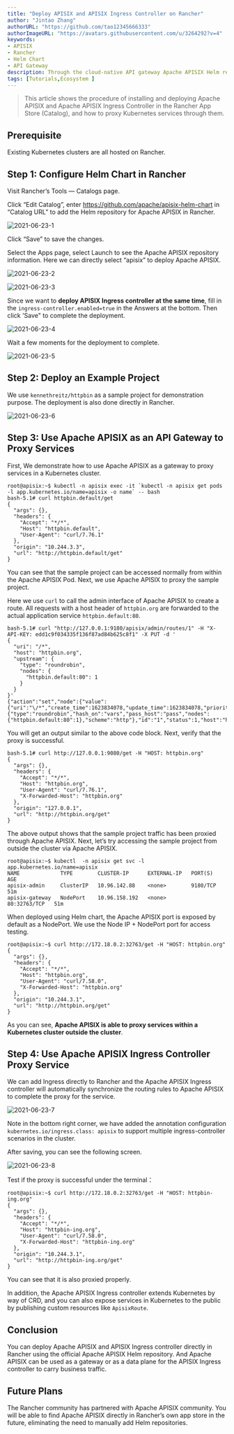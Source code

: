 ```yaml
---
title: "Deploy APISIX and APISIX Ingress Controller on Rancher"
author: "Jintao Zhang"
authorURL: "https://github.com/tao12345666333"
authorImageURL: "https://avatars.githubusercontent.com/u/3264292?v=4"
keywords:
- APISIX
- Rancher
- Helm Chart
- API Gateway
description: Through the cloud-native API gateway Apache APISIX Helm repository, you can directly deploy Apache APISIX and APISIX Ingress controller in Rancher.
tags: [Tutorials,Ecosystem ]
---
```

> This article shows the procedure of installing and deploying Apache APISIX and Apache APISIX Ingress Controller in the Rancher App Store (Catalog), and how to proxy Kubernetes services through them.

<!--truncate-->

## Prerequisite

Existing Kubernetes clusters are all hosted on Rancher.

## Step 1: Configure Helm Chart in Rancher

Visit Rancher’s Tools — Catalogs page.

Click “Edit Catalog”, enter https://github.com/apache/apisix-helm-chart in “Catalog URL” to add the Helm repository for Apache APISIX in Rancher.

![2021-06-23-1](https://static.apiseven.com/202108/1639464984786-20a73a62-1e9d-463b-aac3-26ac18ab5228.png)

Click “Save” to save the changes.

Select the Apps page, select Launch to see the Apache APISIX repository information. Here we can directly select “apisix” to deploy Apache APISIX.

![2021-06-23-2](https://static.apiseven.com/202108/1639465059361-aa11ab87-11f7-45b6-964f-d285d41e8a39.png)

![2021-06-23-3](https://static.apiseven.com/202108/1639465129809-bf86383f-bab5-459d-bb02-e7d45e3b4c51.png)

Since we want to **deploy APISIX Ingress controller at the same time**, fill in the `ingress-controller.enabled=true` in the Answers at the bottom. Then click 'Save" to complete the deployment.

![2021-06-23-4](https://static.apiseven.com/202108/1639465197713-4ba6e7a2-8824-42e6-bf27-1d49f4e60ce5.png)

Wait a few moments for the deployment to complete.

![2021-06-23-5](https://static.apiseven.com/202108/1639465259396-fc1104e9-289d-41b6-ae23-d6e05da066b1.png)

## Step 2: Deploy an Example Project

We use `kennethreitz/httpbin` as a sample project for demonstration purpose. The deployment is also done directly in Rancher.

![2021-06-23-6](https://static.apiseven.com/202108/1639465331864-d8160567-d30c-427a-b0e5-425df6657879.png)

## Step 3: Use Apache APISIX as an API Gateway to Proxy Services

First, We demonstrate how to use Apache APISIX as a gateway to proxy services in a Kubernetes cluster.

```shell
root@apisix:~$ kubectl -n apisix exec -it `kubectl -n apisix get pods -l app.kubernetes.io/name=apisix -o name` -- bash
bash-5.1# curl httpbin.default/get
{
  "args": {},
  "headers": {
    "Accept": "*/*",
    "Host": "httpbin.default",
    "User-Agent": "curl/7.76.1"
  },
  "origin": "10.244.3.3",
  "url": "http://httpbin.default/get"
}
```

You can see that the sample project can be accessed normally from within the Apache APISIX Pod. Next, we use Apache APISIX to proxy the sample project.

Here we use `curl` to call the admin interface of Apache APISIX to create a route. All requests with a host header of `httpbin.org` are forwarded to the actual application service `httpbin.default:80`.

```shell
bash-5.1# curl "http://127.0.0.1:9180/apisix/admin/routes/1" -H "X-API-KEY: edd1c9f034335f136f87ad84b625c8f1" -X PUT -d '
{
  "uri": "/*",
  "host": "httpbin.org",
  "upstream": {
    "type": "roundrobin",
    "nodes": {
      "httpbin.default:80": 1
    }
  }
}'
{"action":"set","node":{"value":{"uri":"\/*","create_time":1623834078,"update_time":1623834078,"priority":0,"upstream":{"type":"roundrobin","hash_on":"vars","pass_host":"pass","nodes":{"httpbin.default:80":1},"scheme":"http"},"id":"1","status":1,"host":"httpbin.org"},"key":"\/apisix\/routes\/1"}}
```

You will get an output similar to the above code block. Next, verify that the proxy is successful.

```shell
bash-5.1# curl http://127.0.0.1:9080/get -H "HOST: httpbin.org"
{
  "args": {},
  "headers": {
    "Accept": "*/*",
    "Host": "httpbin.org",
    "User-Agent": "curl/7.76.1",
    "X-Forwarded-Host": "httpbin.org"
  },
  "origin": "127.0.0.1",
  "url": "http://httpbin.org/get"
}
```

The above output shows that the sample project traffic has been proxied through Apache APISIX. Next, let’s try accessing the sample project from outside the cluster via Apache APISIX.

```shell
root@apisix:~$ kubectl  -n apisix get svc -l app.kubernetes.io/name=apisix
NAME             TYPE        CLUSTER-IP      EXTERNAL-IP   PORT(S)        AGE
apisix-admin     ClusterIP   10.96.142.88    <none>        9180/TCP       51m
apisix-gateway   NodePort    10.96.158.192   <none>        80:32763/TCP   51m
```

When deployed using Helm chart, the Apache APISIX port is exposed by default as a NodePort. We use the Node IP + NodePort port for access testing.

```shell
root@apisix:~$ curl http://172.18.0.2:32763/get -H "HOST: httpbin.org"
{
  "args": {},
  "headers": {
    "Accept": "*/*",
    "Host": "httpbin.org",
    "User-Agent": "curl/7.58.0",
    "X-Forwarded-Host": "httpbin.org"
  },
  "origin": "10.244.3.1",
  "url": "http://httpbin.org/get"
}
```

As you can see, **Apache APISIX is able to proxy services within a Kubernetes cluster outside the cluster**.

## Step 4: Use Apache APISIX Ingress Controller Proxy Service

We can add Ingress directly to Rancher and the Apache APISIX Ingress controller will automatically synchronize the routing rules to Apache APISIX to complete the proxy for the service.

![2021-06-23-7](https://static.apiseven.com/202108/1639465402058-3f41e8de-033b-4888-a835-30969251e402.png)

Note in the bottom right corner, we have added the annotation configuration `kubernetes.io/ingress.class: apisix` to support multiple ingress-controller scenarios in the cluster.

After saving, you can see the following screen.

![2021-06-23-8](https://static.apiseven.com/202108/1639465466581-db8c19d7-9c8f-402c-9270-34e327908caa.png)

Test if the proxy is successful under the terminal：

```shell
root@apisix:~$ curl http://172.18.0.2:32763/get -H "HOST: httpbin-ing.org"
{
  "args": {},
  "headers": {
    "Accept": "*/*",
    "Host": "httpbin-ing.org",
    "User-Agent": "curl/7.58.0",
    "X-Forwarded-Host": "httpbin-ing.org"
  },
  "origin": "10.244.3.1",
  "url": "http://httpbin-ing.org/get"
}
```

You can see that it is also proxied properly.

In addition, the Apache APISIX Ingress controller extends Kubernetes by way of CRD, and you can also expose services in Kubernetes to the public by publishing custom resources like  `ApisixRoute`.

## Conclusion

You can deploy Apache APISIX and APISIX Ingress controller directly in Rancher using the official Apache APISIX Helm repository. And Apache APISIX can be used as a gateway or as a data plane for the APISIX Ingress controller to carry business traffic.

## Future Plans

The Rancher community has partnered with Apache APISIX community. You will be able to find Apache APISIX directly in Rancher’s own app store in the future, eliminating the need to manually add Helm repositories.
